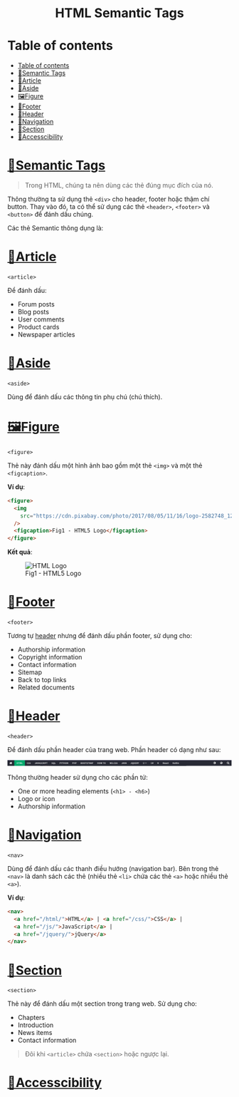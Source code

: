 <link rel='stylesheet' href='../../main.css'>

<div class="title">
    <center><h1 class="bigtitle">HTML Semantic Tags</h1></center>
</div>

# Table of contents

- [Table of contents](#table-of-contents)
- [🔖Semantic Tags](#semantic-tags)
- [📰Article](#article)
- [📝Aside](#aside)
- [🖼️Figure](#️figure)
- [🦶Footer](#footer)
- [🤯Header](#header)
- [🧭Navigation](#navigation)
- [📑Section](#section)
- [👋Accesscibility](#accesscibility)

# [🔖Semantic Tags](https://www.w3schools.com/html/html5_semantic_elements.asp)

> Trong HTML, chúng ta nên dùng các thẻ đúng mục đích của nó.

Thông thường ta sử dụng thẻ `<div>` cho header, footer hoặc thậm chí button. Thay vào đó, ta có thể sử dụng các thẻ `<header>`, `<footer>` và `<button>` để đánh dấu chúng.

Các thẻ Semantic thông dụng là:

# [📰Article](https://www.w3schools.com/tags/tag_article.asp)

`<article>`

Để đánh dấu:

- Forum posts
- Blog posts
- User comments
- Product cards
- Newspaper articles

# [📝Aside](https://www.w3schools.com/tags/tag_aside.asp)

`<aside>`

Dùng để đánh dấu các thông tin phụ chú (chú thích).

# [🖼️Figure](https://www.w3schools.com/tags/tag_figure.asp)

`<figure>`

Thẻ này đánh dấu một hình ảnh bao gồm một thẻ `<img>` và một thẻ `<figcaption>`.

**Ví dụ**:

```html
<figure>
  <img
    src="https://cdn.pixabay.com/photo/2017/08/05/11/16/logo-2582748_1280.png"
  />
  <figcaption>Fig1 - HTML5 Logo</figcaption>
</figure>
```

**Kết quả**:

<figure>
  <img src="https://cdn.pixabay.com/photo/2017/08/05/11/16/logo-2582748_1280.png" alt="HTML Logo" />
  <figcaption>Fig1 - HTML5 Logo</figcaption>
</figure>

# [🦶Footer](https://www.w3schools.com/tags/tag_footer.asp)

`<footer>`

Tương tự [header](#header) nhưng để đánh dấu phần footer, sử dụng cho:

- Authorship information
- Copyright information
- Contact information
- Sitemap
- Back to top links
- Related documents

# [🤯Header](https://www.w3schools.com/tags/tag_header.asp)

`<header>`

Để đánh dấu phần header của trang web. Phần header có dạng như sau:

<img src="html6.png">

Thông thường header sử dụng cho các phần tử:

- One or more heading elements (`<h1> - <h6>`)
- Logo or icon
- Authorship information

# [🧭Navigation](https://www.w3schools.com/tags/tag_nav.asp)

`<nav>`

Dùng để đánh dấu các thanh điều hướng (navigation bar). Bên trong thẻ `<nav>` là danh sách các thẻ (nhiều thẻ `<li>` chứa các thẻ `<a>` hoặc nhiều thẻ `<a>`).

**Ví dụ**:

```html
<nav>
  <a href="/html/">HTML</a> | <a href="/css/">CSS</a> |
  <a href="/js/">JavaScript</a> |
  <a href="/jquery/">jQuery</a>
</nav>
```

# [📑Section](https://www.w3schools.com/tags/tag_section.asp)

`<section>`

Thẻ này để đánh dấu một section trong trang web. Sử dụng cho:

- Chapters
- Introduction
- News items
- Contact information

> Đôi khi `<article>` chứa `<section>` hoặc ngược lại.

# [👋Accesscibility](https://developer.mozilla.org/en-US/docs/Learn/Accessibility/HTML)
